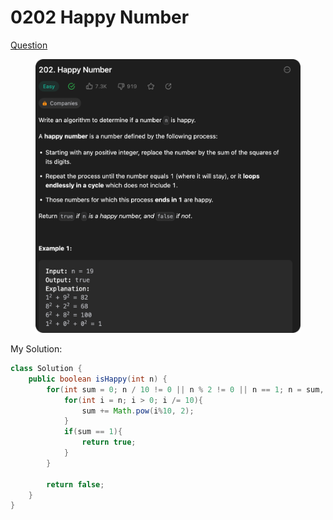 # 0202 Happy Number

[Question](https://leetcode.com/problems/happy-number/description/?envType=study-plan\&id=algorithm-ii)

<figure><img src="../.gitbook/assets/image (5).png" alt=""><figcaption></figcaption></figure>



My Solution:

```java
class Solution {
    public boolean isHappy(int n) {
        for(int sum = 0; n / 10 != 0 || n % 2 != 0 || n == 1; n = sum, sum = 0){
            for(int i = n; i > 0; i /= 10){
                sum += Math.pow(i%10, 2);
            }
            if(sum == 1){
                return true;
            }
        }

        return false;
    }
}
```

